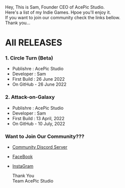 Hey, This is Sam, Founder CEO of AcePic Studio.\
Here's a list of my Indie Games. Hpoe you'll enjoy it.\
If you want to join our community check the links bellow.\
Thank you...




# All RELEASES

### 1. Circle Turn (Beta)
* Publishre : AcePic Studio
* Developer : Sam
* First Build : 26 June 2022
* On GitHub - 26 June 2022


### 2. Attack-on-Galaxy
* Publishre : AcePic Studio
* Developer : Sam
* First Build : 13 April, 2022
* On GitHub - 10 July, 2022




### Want to Join Our Community???
* [Community Discord Server](https://discord.gg/e7JQr2smGD)
* [FaceBook](https://www.facebook.com/acepic.studio)
* [InstaGram](https://www.instagram.com/acepicstudio/)




     Thank You\
Team AcePic Studio